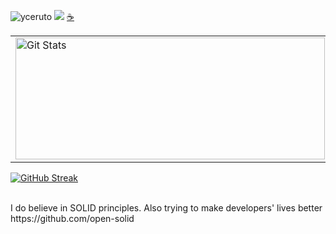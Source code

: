 <img src="https://komarev.com/ghpvc/?username=yceruto" alt="yceruto" /> [![](https://img.shields.io/static/v1?label=Sponsor&message=%E2%9D%A4&logo=GitHub&color=%23fe8e86)](https://github.com/sponsors/yceruto) <a href="https://www.buymeacoffee.com/yceruto">☕️</a>

<table>
  <tr>
    <td>
      <a href="https://github.com/yceruto"><img width="495" height="195" alt="Git Stats" src="https://github-readme-stats.vercel.app/api?username=yceruto&show_icons=true&theme=tokyonight" /></a>
    </td>
    <td>
      <img width="317" height="195" src="https://github-readme-stats.vercel.app/api/top-langs/?username=yceruto&theme=tokyonight&layout=compact&langs_count=10" alt="yceruto" />
    </td>
  </tr>
</table>

<a href="https://git.io/streak-stats"><img src="https://streak-stats.demolab.com?user=yceruto&theme=dark&hide_border=true" alt="GitHub Streak" /></a>

<p>
  <br>I do believe in SOLID principles. Also trying to make developers' lives better https://github.com/open-solid
</p>

<!--
**yceruto/yceruto** is a ✨ _special_ ✨ repository because its `README.md` (this file) appears on your GitHub profile.

Here are some ideas to get you started:

- 🔭 I’m currently working on ...
- 🌱 I’m currently learning ...
- 👯 I’m looking to collaborate on ...
- 🤔 I’m looking for help with ...
- 💬 Ask me about ...
- 📫 How to reach me: ...
- 😄 Pronouns: ...
- ⚡ Fun fact: ...
-->
